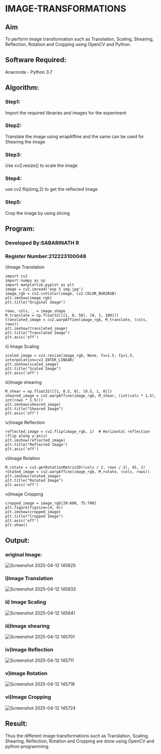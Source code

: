 # IMAGE-TRANSFORMATIONS


## Aim
To perform image transformation such as Translation, Scaling, Shearing, Reflection, Rotation and Cropping using OpenCV and Python.

## Software Required:
Anaconda - Python 3.7

## Algorithm:
### Step1:
Import the required libraries and images for the experiment

### Step2:
Translate the image using wrapAffine and the same can be used for Shearing the image

### Step3:
Use cv2.resize() to scale the image

### Step4:
use cv2.flip(img,2) to get the reflected image

### Step5:
Crop the image by using slicing

## Program:

### Developed By:SABARINATH R
### Register Number:212223100048
i)Image Translation
```
import cv2
import numpy as np
import matplotlib.pyplot as plt
image = cv2.imread('exp 5 img.jpg')
image_rgb = cv2.cvtColor(image, cv2.COLOR_BGR2RGB) 
plt.imshow(image_rgb)
plt.title("Original Image")

rows, cols, _ = image.shape
M_translate = np.float32([[1, 0, 50], [0, 1, 100]])  
translated_image = cv2.warpAffine(image_rgb, M_translate, (cols, rows))
plt.imshow(translated_image)
plt.title("Translated Image")
plt.axis('off')
```
ii) Image Scaling
```
scaled_image = cv2.resize(image_rgb, None, fx=1.5, fy=1.5, interpolation=cv2.INTER_LINEAR) 
plt.imshow(scaled_image)
plt.title("Scaled Image")
plt.axis('off')
```
iii)Image shearing
```
M_shear = np.float32([[1, 0.5, 0], [0.5, 1, 0]])  
sheared_image = cv2.warpAffine(image_rgb, M_shear, (int(cols * 1.5), int(rows * 1.5)))
plt.imshow(sheared_image)
plt.title("Sheared Image")
plt.axis('off')
```
iv)Image Reflection
```
reflected_image = cv2.flip(image_rgb, 1)  # Horizontal reflection (flip along y-axis)
plt.imshow(reflected_image)
plt.title("Reflected Image")
plt.axis('off')

```
v)Image Rotation
```
M_rotate = cv2.getRotationMatrix2D((cols / 2, rows / 2), 45, 1)  
rotated_image = cv2.warpAffine(image_rgb, M_rotate, (cols, rows))
plt.imshow(rotated_image)
plt.title("Rotated Image")
plt.axis('off')
```
vi)Image Cropping
```
cropped_image = image_rgb[20:600, 75:700]  
plt.figure(figsize=(4, 4))
plt.imshow(cropped_image)
plt.title("Cropped Image")
plt.axis('off')
plt.show() 
```
## Output:
### original Image:
![Screenshot 2025-04-12 145625](https://github.com/user-attachments/assets/cc412c8e-1bf8-4526-b839-aeffa9cff681)

### i)Image Translation
![Screenshot 2025-04-12 145633](https://github.com/user-attachments/assets/4e27dc7f-482b-4af5-9fe8-8d4bb82a40d0)

### ii) Image Scaling
![Screenshot 2025-04-12 145641](https://github.com/user-attachments/assets/fd22ed37-054e-419e-acf3-4812e49d3ecd)

### iii)Image shearing
![Screenshot 2025-04-12 145701](https://github.com/user-attachments/assets/ad755a7e-5568-48c2-8ee4-d2581b1bc6ed)

### iv)Image Reflection
![Screenshot 2025-04-12 145711](https://github.com/user-attachments/assets/d8424c19-7997-4252-88e5-99fb58fefc73)

### v)Image Rotation
![Screenshot 2025-04-12 145718](https://github.com/user-attachments/assets/19efee60-febf-48cf-9188-7700204bbede)

### vi)Image Cropping
![Screenshot 2025-04-12 145724](https://github.com/user-attachments/assets/6421c7cd-9a30-4991-a03e-f7bab3df41a7)

## Result: 
Thus the different image transformations such as Translation, Scaling, Shearing, Reflection, Rotation and Cropping are done using OpenCV and python programming.
